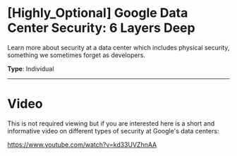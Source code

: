 # [Highly_Optional] Google Data Center Security: 6 Layers Deep

Learn more about security at a data center which includes physical security, something we sometimes forget as developers. 

**Type**: Individual

---

# Video

This is not required viewing but if you are interested here is a short and informative video on different types of security at Google's data centers:

https://www.youtube.com/watch?v=kd33UVZhnAA